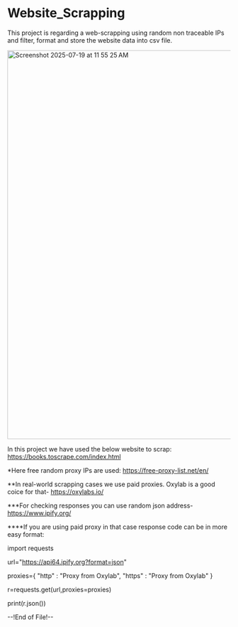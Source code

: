 # Website_Scrapping
This project is regarding a web-scrapping using random non traceable IPs and filter, format and store the website data into csv file.

<img width="1438" height="875" alt="Screenshot 2025-07-19 at 11 55 25 AM" src="https://github.com/user-attachments/assets/da792b6e-1600-4210-a003-6cf46675b84a" />

In this project we have used the below website to scrap:
https://books.toscrape.com/index.html

*Here free random proxy IPs are used:
https://free-proxy-list.net/en/

**In real-world scrapping cases we use paid proxies. Oxylab is a good coice for that- https://oxylabs.io/

***For checking responses you can use random json address- https://www.ipify.org/

****If you are using paid proxy in that case response code can be in more easy format:


import requests

url="https://api64.ipify.org?format=json"

proxies={
        "http" : "Proxy from Oxylab",
        "https" : "Proxy from Oxylab"
    }

r=requests.get(url,proxies=proxies)

print(r.json())


--!End of File!--
